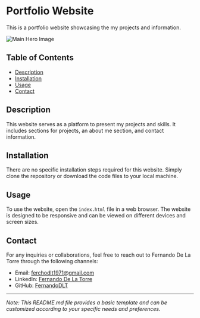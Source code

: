 # Portfolio Website

This is a portfolio website showcasing the my projects and information.

![Main Hero Image](images/porfolio-image.png)

## Table of Contents
- [Description](#description)
- [Installation](#installation)
- [Usage](#usage)
- [Contact](#contact)

## Description

This website serves as a platform to present my projects and skills. It includes sections for projects, an about me section, and contact information.

## Installation

There are no specific installation steps required for this website. Simply clone the repository or download the code files to your local machine.

## Usage

To use the website, open the `index.html` file in a web browser. The website is designed to be responsive and can be viewed on different devices and screen sizes.

## Contact

For any inquiries or collaborations, feel free to reach out to Fernando De La Torre through the following channels:
- Email: [ferchodlt1971@gmail.com](mailto:ferchodlt1971@gmail.com)
- LinkedIn: [Fernando De La Torre](https://www.linkedin.com/in/fernando-de-la-torre-3504669b)
- GitHub: [FernandoDLT](https://github.com/FernandoDLT)

---

*Note: This README.md file provides a basic template and can be customized according to your specific needs and preferences.*
